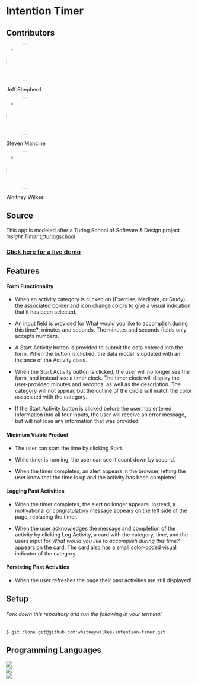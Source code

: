 # **Intention Timer**


## Contributors
<span>
<a href="https://github.com/JeffShepherd">
  <img style="height:100px; width:100px; border-radius: 50%;" src="https://avatars3.githubusercontent.com/u/66529559?s=460&u=674630fc15eba51ebd9cc73236c10a146516ba40&v=4" />
</a> <br><p>Jeff Shepherd</p> </span>
<span>
<a href="https://github.com/itsnameissteven">
  <img style="height:100px; width:100px; border-radius: 50%;" src="https://avatars2.githubusercontent.com/u/72312636?s=460&u=fa68783de9d231f3f2219e2554d597e182fd556c&v=4" />
</a> <br><p>Steven Mancine</p> </span>
<span>
<a href="https://github.com/whitneywilkes">
  <img style="height:100px; width:100px; border-radius: 50%;" src="https://avatars2.githubusercontent.com/u/65980084?s=460&u=274d02b71b63d07f6f0e317660d8dba1e5ffe535&v=4" />
</a><br><p>Whitney Wilkes</p> </span>

## Source
This app is modeled after a Turing School of Software & Design project *Insight Timer*
 [@turingschool](https://github.com/turingschool)

### [Click here for a live demo](https://whitneywilkes.github.io/intention-timer)


## Features

#### Form Functionality
  - When an activity category is clicked on (Exercise, Meditate, or Study), the associated border and icon change colors to give a visual indication that it has been selected.

  - An input field is provided for What would you like to accomplish during this time?, minutes and seconds. The minutes and seconds fields only accepts numbers.

  - A Start Activity button is provided to submit the data entered into the form. When the button is clicked, the data model is updated with an instance of the Activity class.

  - When the Start Activity button is clicked, the user will no longer see the form, and instead see a timer clock. The timer clock will display the user-provided minutes and seconds, as well as the description. The category will not appear, but the outline of the circle will match the color associated with the category.

  - If the Start Activity button is clicked before the user has entered information into all four inputs, the user will receive an error message, but will not lose any information that was provided.

#### Minimum Viable Product
  - The user can start the time by clicking Start.

  - While timer is running, the user can see it count down by second.

  - When the timer completes, an alert appears in the browser, letting the user know that the time is up and the activity has been completed.

#### Logging Past Activities
  - When the timer completes, the alert no longer appears. Instead, a motivational or congratulatory message appears on the left side of the page, replacing the timer.

  - When the user acknowledges the message and completion of the activity by clicking Log Activity, a card with the category, time, and the users input for *What would you like to accomplish during this time?* appears on the card. The card also has a small color-coded visual indicator of the category.

#### Persisting Past Activities
  - When the user refreshes the page their past activities are still displayed!

## Setup

###### *Fork down this repository and run the following in your terminal*
```
$ git clone git@github.com:whitneywilkes/intention-timer.git
```

## Programming Languages
 <img src="https://img.shields.io/badge/javascript%20-%23323330.svg?&style=for-the-badge&logo=javascript&logoColor=%23F7DF1E"/><br>
 <img src="https://img.shields.io/badge/css3%20-%231572B6.svg?&style=for-the-badge&logo=css3&logoColor=white"/><br>
 <img src="https://img.shields.io/badge/html5%20-%23E34F26.svg?&style=for-the-badge&logo=html5&logoColor=white"/>
